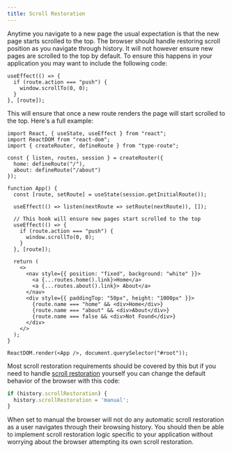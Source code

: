 ```yaml
---
title: Scroll Restoration
---
```


Anytime you navigate to a new page the usual expectation is that the new page starts scrolled to the top. The browser should handle restoring scroll position as you navigate through history. It will not however ensure new pages are scrolled to the top by default. To ensure this happens in your application you may want to include the following code:

```tsx
useEffect(() => {
  if (route.action === "push") {
    window.scrollTo(0, 0);
  }
}, [route]);
```
 
This will ensure that once a new route renders the page will start scrolled to the top. Here's a full example:

```tsx codesandbox-react
import React, { useState, useEffect } from "react";
import ReactDOM from "react-dom";
import { createRouter, defineRoute } from "type-route";

const { listen, routes, session } = createRouter({
  home: defineRoute("/"),
  about: defineRoute("/about")
});

function App() {
  const [route, setRoute] = useState(session.getInitialRoute());

  useEffect(() => listen(nextRoute => setRoute(nextRoute)), []);

  // This hook will ensure new pages start scrolled to the top
  useEffect(() => {
    if (route.action === "push") {
      window.scrollTo(0, 0);
    }
  }, [route]);

  return (
    <>
      <nav style={{ position: "fixed", background: "white" }}>
        <a {...routes.home().link}>Home</a>
        <a {...routes.about().link}> About</a>
      </nav>
      <div style={{ paddingTop: "50px", height: "1000px" }}>
        {route.name === "home" && <div>Home</div>}
        {route.name === "about" && <div>About</div>}
        {route.name === false && <div>Not Found</div>}
      </div>
    </>
  );
}

ReactDOM.render(<App />, document.querySelector("#root"));
```

Most scroll restoration requirements should be covered by this but if you need to handle [scroll restoration](https://developer.mozilla.org/en-US/docs/Web/API/History/scrollRestoration) yourself you can change the default behavior of the browser with this code:

```ts
if (history.scrollRestoration) {
  history.scrollRestoration = 'manual';
}
```

When set to manual the browser will not do any automatic scroll restoration as a user navigates through their browsing history. You should then be able to implement scroll restoration logic specific to your application without worrying about the browser attempting its own scroll restoration.
